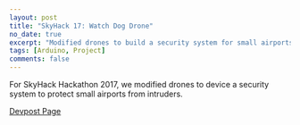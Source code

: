 ```yaml
---
layout: post
title: "SkyHack 17: Watch Dog Drone"
no_date: true
excerpt: "Modified drones to build a security system for small airports."
tags: [Arduino, Project]
comments: false
---
```


For SkyHack Hackathon 2017, we modified drones to device a security system to protect small airports from intruders.

<div markdown="0">
	<a href="https://devpost.com/software/watch-dog-drones" class="btn btn-info">
	Devpost Page
</a></div>
